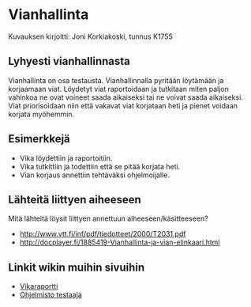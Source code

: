 # Vianhallinta

Kuvauksen kirjoitti: Joni Korkiakoski, tunnus K1755

## Lyhyesti vianhallinnasta
Vianhallinta on osa testausta. Vianhallinnalla pyritään löytämään ja korjaamaan viat. Löydetyt viat raportoidaan ja tutkitaan miten paljon vahinkoa ne ovat voineet saada aikaiseksi tai ne voivat saada aikaiseksi. Viat priorisoidaan niin että vakavat viat korjataan heti ja pienet voidaan korjata myöhemmin.

## Esimerkkejä
- Vika löydettiin ja raportoitiin.
- Vika tutkittiin ja todettiin että se pitää korjata heti.
- Vian korjaus annettiin tehtäväksi ohjelmoijalle. 

## Lähteitä liittyen aiheeseen

Mitä lähteitä löysit liittyen annettuun aiheeseen/käsitteeseen?

* http://www.vtt.fi/inf/pdf/tiedotteet/2000/T2031.pdf
* http://docplayer.fi/1885419-Vianhallinta-ja-vian-elinkaari.html


## Linkit wikin muihin sivuihin

* [Vikaraportti](https://github.com/JAMKPROJ/TTOS1000-GT0/blob/master/vikaraportti-bug-report)
* [Ohjelmisto testaaja](https://github.com/JAMKPROJ/TTOS1000-GT0/blob/master/ohjelmistotestaaja.md) 
